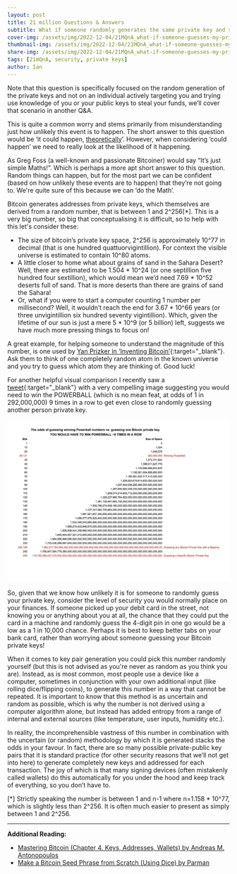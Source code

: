 ```yaml
---
layout: post
title: 21 million Questions & Answers
subtitle: What if someone randomly generates the same private key and steals my bitcoin?
cover-img: /assets/img/2022-12-04/21MQnA_what-if-someone-guesses-my-private-key_title.png
thumbnail-img: /assets/img/2022-12-04/21MQnA_what-if-someone-guesses-my-private-key_title.png
share-img: /assets/img/2022-12-04/21MQnA_what-if-someone-guesses-my-private-key_title.png
tags: [21mQnA, security, private keys]
author: Ian
---
```


Note that this question is specifically focused on the random generation of the private keys and not on an individual actively targeting you and trying use knowledge of you or your public keys to steal your funds, we’ll cover that scenario in another Q&A.

This is quite a common worry and stems primarily from misunderstanding just how unlikely this event is to happen. The short answer to this question would be ‘it could happen, <u>theoretically</u>’. However, when considering ‘could happen’ we need to really look at the likelihood of it happening.

As Greg Foss (a well-known and passionate Bitcoiner) would say “It’s just simple Maths!”. Which is perhaps a more apt short answer to this question. Random things can happen, but for the most part we can be confident (based on how unlikely these events are to happen) that they’re not going to. We're quite sure of this because we can ‘do the Math’.

Bitcoin generates addresses from private keys, which themselves are derived from a random number, that is between 1 and 2^256[*]. This is a very big number, so big that conceptualising it is difficult, so to help with this let's consider these:
* The size of bitcoin’s private key space, 2^256 is approximately 10^77 in decimal (that is one hundred quattuorvigintillion). For context the visible universe is estimated to contain 10^80 atoms.
* A little closer to home what about grains of sand in the Sahara Desert? Well, there are estimated to be 1.504 * 10^24 (or one septillion five hundred four sextillion), which would mean we’d need 7.69 * 10^52 deserts full of sand. That is more deserts than there are grains of sand the Sahara!
* Or, what if you were to start a computer counting 1 number per millisecond? Well, it wouldn’t reach the end for 3.67 * 10^66 years (or three unvigintillion six hundred seventy vigintillion). Which, given the lifetime of our sun is just a mere 5 * 10^9 (or 5 billion) left, suggests we have much more pressing things to focus on!


A great example, for helping someone to understand the magnitude of this number, is one used by [Yan Prizker in ‘Inventing Bitcoin’](https://www.swanbitcoin.com/inventing-bitcoin/){:target="_blank"}. Ask them to think of one completely random atom in the known universe and you try to guess which atom they are thinking of. Good luck!

For another helpful visual comparison I recently saw a [tweet](https://twitter.com/DocumentingBTC/status/1589228663761162241?s=20){:target="_blank"} with a very compelling image suggesting you would need to win the POWERBALL (which is no mean feat, at odds of 1 in 292,000,000) 9 times in a row to get even close to randomly guessing another person private key.

![Powerball](/assets/img/2022-11-13/powerball.jpg "Winning the Powerball.")

So, given that we know how unlikely it is for someone to randomly guess your private key, consider the level of security you would normally place on your finances. If someone picked up your debit card in the street, not knowing you or anything about you at all, the chance that they could put the card in a machine and randomly guess the 4-digit pin in one go would be a low as a 1 in 10,000 chance. Perhaps it is best to keep better tabs on your bank card, rather than worrying about someone guessing your Bitcoin private keys!

When it comes to key pair generation you could pick this number randomly yourself (but this is not advised as you're never as random as you think you are). Instead, as is most common, most people use a device like a computer, sometimes in conjunction with your own additional input (like rolling dice/flipping coins), to generate this number in a way that cannot be repeated. It is important to know that this method is as uncertain and random as possible, which is why the number is not derived using a computer algorithm alone, but instead has added entropy from a range of internal and external sources (like temperature, user inputs, humidity etc.).

In reality, the incomprehensible vastness of this number in combination with the uncertain (or random) methodology by which it is generated stacks the odds in your favour. In fact, there are so many possible private-public key pairs that it is standard practice (for other security reasons that we’ll not get into here) to generate completely new keys and addressed for each transaction. The joy of which is that many signing devices (often mistakenly called wallets) do this automatically for you under the hood and keep track of everything, so you don’t have to. 


[*] Strictly speaking the number is between 1 and n-1 where n=1.158 * 10^77, which is slightly less than 2^256. It is often much easier to present as simply between 1 and 2^256.

---

**Additional Reading:**<br>
* [Mastering Bitcoin (Chapter 4. Keys, Addresses, Wallets) by Andreas M. Antonopoulos](https://www.oreilly.com/library/view/mastering-bitcoin/9781491902639/ch04.html)
* [Make a Bitcoin Seed Phrase from Scratch (Using Dice) by Parman](https://armantheparman.com/dicev2/)
